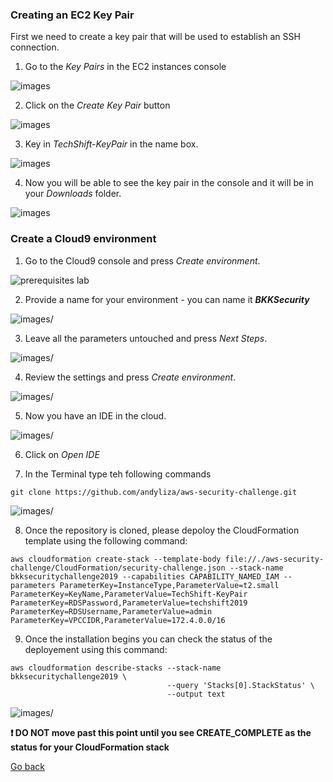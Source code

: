 ### Creating an EC2 Key Pair

First we need to create a key pair that will be used to establish an SSH
connection.

1)  Go to the *Key Pairs* in the EC2 instances console

![images](images/1b7a0e08bd10420fa37c1270cffe1f54.png)

2)  Click on the *Create Key Pair* button

![images](images/d3c32b52f680b2710b9bb1a93c1407c1.png)

3)  Key in *TechShift-KeyPair* in the name box.

![images](images/c4490616d6988656078799a2695d6b01.png)

4)  Now you will be able to see the key pair in the console and it will be in your *Downloads* folder.

![images](images/7324683f50d7dbe301fa0c476d84153a.png)


### Create a Cloud9 environment

1) Go to the Cloud9 console and press *Create environment*.

![prerequisites lab](images//1d057a6d465f25b6ff1842ee465ab08d.png)

2) Provide a name for your environment - you can name it ___BKKSecurity___

![images/](images/cloud9-environment-name.png)

3) Leave all the parameters untouched and press *Next Steps*.


![images/](images/bd9d46e5b0a0c7f7e0e405566a2a4806.png)


4) Review the settings and press *Create environment*.


![images/](images/09e18a38e2942abbedcfae852c057fb3.png)


5) Now you have an IDE in the cloud.


![images/](images/6bf8fc54f1f01e9eda93a8dc95f5dccd.png)

6) Click on *Open IDE*

7) In the Terminal type teh following commands

```
git clone https://github.com/andyliza/aws-security-challenge.git

```
![images/](images/clone.png)

8) Once the repository is cloned, please depoloy the CloudFormation template using the following command:

```
aws cloudformation create-stack --template-body file://./aws-security-challenge/CloudFormation/security-challenge.json --stack-name bkksecuritychallenge2019 --capabilities CAPABILITY_NAMED_IAM --parameters ParameterKey=InstanceType,ParameterValue=t2.small ParameterKey=KeyName,ParameterValue=TechShift-KeyPair ParameterKey=RDSPassword,ParameterValue=techshift2019 ParameterKey=RDSUsername,ParameterValue=admin ParameterKey=VPCCIDR,ParameterValue=172.4.0.0/16

```

9) Once the installation begins you can check the status of the deployement using this command:

```
aws cloudformation describe-stacks --stack-name bkksecuritychallenge2019 \
                                   --query 'Stacks[0].StackStatus' \
                                   --output text
```

![images/](images/statuscheck.png)

 **:heavy_exclamation_mark: DO NOT move past this point until you see CREATE_COMPLETE as the status for your CloudFormation stack**

[Go back](/../../)
